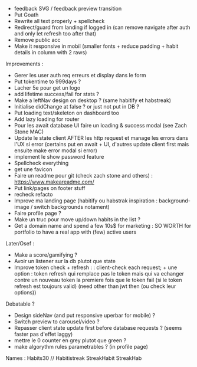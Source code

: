 - feedback SVG / feedback preview transition
- Put Goath
- Rewrite all text properly + spellcheck
- Redirect/guard from landing if logged in (can remove navigate after auth and only let refresh too after that)
- Remove public acc
- Make it responsive in mobil (smaller fonts + reduce padding + habit details in column with 2 raws)

Improvements :
- Gerer les user auth req erreurs et display dans le form
- Put tokentime to 999days ?
- Lacher 5e pour get un logo
- add lifetime success/fail for stats ?
- Make a leftNav design on desktop ? (same habitify et habstreak)
- Initialise didChange at false ? or just not put in DB ?
- Put loading text/skeleton on dashboard too
- Add lazy loading for router
- Pour les await database UI faire un loading & success modal (see Zach Stone MAC)
- Update le state client AFTER les http request et manage les errors dans l'UX si error (certains put en await + UI, d'autres update client first mais ensuite make error modal si error)
- implement le show password feature
- Spellcheck everything
- get une favicon
- Faire un readme pour git (check zach stone and others) : https://www.makeareadme.com/
- Put link/pages on footer stuff
- recheck refacto
- Improve ma landing page (habitify ou habstrak inspiration : background-image / switch backgrounds notament)
- Faire profile page ?
- Make un truc pour move up/down habits in the list ?
- Get a domain name and spend a few 10s$ for marketing : SO WORTH for portfolio to have a real app with (few) active users

Later/Osef :
- Make a score/gamifying ?
- Avoir un listener sur la db plutot que state
- Improve token check + refresh :
: client-check each request; + une option : token refresh qui remplace pas le token mais qui va echanger contre un nouveau token la premiere fois que le token fail (si le token refresh est toujours valid) (need other than jwt then (ou check leur options))


Debatable ?
- Design sideNav (and put responsive uperbar for mobile) ?
-  Switch preview to carousel/video ?
- Repasser client state update first before database requests ? (seems faster pas d'effet laggy)
- mettre le 0 counter en grey plutot que green ?
- make algorythm rules parametrables ? (in profile page)


Names : Habits30 // Habitistreak StreakHabit StreakHab 
